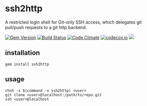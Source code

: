 # ssh2http

A restricted login shell for Git-only SSH access,
which delegates git pull/push requests to a git http backend.

[![Gem Version](https://badge.fury.io/rb/ssh2http.svg)](https://badge.fury.io/rb/ssh2http)
[![Build Status](https://travis-ci.org/pmq20/ssh2http.svg)](https://travis-ci.org/pmq20/ssh2http)
[![Code Climate](https://codeclimate.com/github/pmq20/ssh2http/badges/gpa.svg)](https://codeclimate.com/github/pmq20/ssh2http)
[![codecov.io](https://codecov.io/github/pmq20/ssh2http/coverage.svg?branch=master)](https://codecov.io/github/pmq20/ssh2http?branch=master)
[![](http://inch-ci.org/github/pmq20/ssh2http.svg?branch=master)](http://inch-ci.org/github/pmq20/ssh2http?branch=master)


## installation

    gem install ssh2http

## usage

    chsh -s $(command -v ssh2http) <user>
    git clone <user>@localhost:/path/to/repo.git
    ssh <user>@localhost
